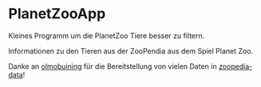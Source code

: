 # PlanetZooApp

Kleines Programm um die PlanetZoo Tiere besser zu filtern.

Informationen zu den Tieren aus der ZooPendia aus dem Spiel Planet Zoo.

Danke an [olmobuining](https://github.com/olmobuining) für die Bereitstellung von vielen Daten in [zoopedia-data](https://github.com/olmobuining/zoopedia-data)!
